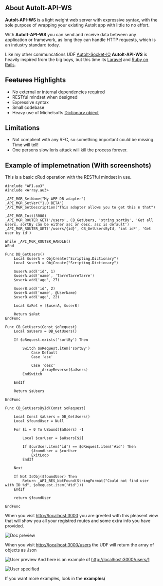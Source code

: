## About AutoIt-API-WS
**AutoIt-API-WS** is a light weight web server with expressive syntax, with the sole purpose of wrapping your existing AutoIt app with little to no effort.

With **AutoIt-API-WS** you can send and receive data between any application or framework, as long they can handle HTTP requests, which is an industry standard today.

Like my other communcations UDF [AutoIt-Socket-IO](https://www.autoitscript.com/forum/topic/188991-autoit-socket-io-networking-in-autoit-made-simple) **AutoIt-API-WS** is heavily inspired from the big boys, but this time its  [Laravel](https://laravel.com/) and [Ruby on Rails](https://rubyonrails.org/).

## ~~Features~~ Highlights
* No external or internal dependencies required
* RESTful mindset when designed
* Expressive syntax
* Small codebase
* Heavy use of Michelsofts [Dictionary object](https://docs.microsoft.com/en-us/office/vba/language/reference/user-interface-help/dictionary-object)

## Limitations
* Not complient with any RFC, so something important could be missing. Time will tell!
* One persons slow loris attack will kill the process forever.

## Example of implemetnation (With screenshots)
This is a basic cRud operation with the RESTful mindset in use.
```AutoIt
#include "API.au3"
#include <Array.au3>

_API_MGR_SetName("My APP DB adapter")
_API_MGR_SetVer("1.0 BETA")
_API_MGR_SetDescription("This adapter allows you to get this n that")

_API_MGR_Init(3000)
_API_MGR_ROUTER_GET('/users', CB_GetUsers, 'string sortBy', 'Get all users, sortBy can be either asc or desc. asc is default')
_API_MGR_ROUTER_GET('/users/{id}', CB_GetUsersById, 'int id*', 'Get user by id')

While _API_MGR_ROUTER_HANDLE()
WEnd

Func DB_GetUsers()
	Local $userA = ObjCreate("Scripting.Dictionary")
	Local $userB = ObjCreate("Scripting.Dictionary")

	$userA.add('id', 1)
	$userA.add('name', 'TarreTarreTarre')
	$userA.add('age', 27)

	$userB.add('id', 2)
	$userB.add('name', @UserName)
	$userB.add('age', 22)

	Local $aRet = [$userA, $userB]

	Return $aRet
EndFunc

Func CB_GetUsers(Const $oRequest)
	Local $aUsers = DB_GetUsers()

	If $oRequest.exists('sortBy') Then

		Switch $oRequest.item('sortBy')
			Case Default
			Case 'asc'

			Case 'desc'
				_ArrayReverse($aUsers)
		EndSwitch

	EndIf

	Return $aUsers

EndFunc

Func CB_GetUsersById(Const $oRequest)

	Local Const $aUsers = DB_GetUsers()
	Local $foundUser = Null

	For $i = 0 To UBound($aUsers) -1

		Local $curUser = $aUsers[$i]

		If $curUser.item('id') == $oRequest.item('#id') Then
			$foundUser = $curUser
			ExitLoop
		EndIf

	Next

	If Not IsObj($foundUser) Then
		Return _API_RES_NotFound(StringFormat("Could not find user with ID %d", $oRequest.item('#id')))
	EndIf

	return $foundUser

EndFunc
```

When you visit [http://localhost:3000](http://localhost:3000) you are greeted with this pleasent view that will show you all your registred routes and some extra info you have provided.

![Doc preview](https://i.imgur.com/UiNKTxy.png "Doc preview")

When you visit [http://localhost:3000/users](http://localhost:3000/users) the UDF will return the array of objects as Json

![User preview](https://i.imgur.com/msNIGMa.png "User preview")
And here is an example of [http://localhost:3000/users/1](http://localhost:3000/users/1)

![User specified](https://i.imgur.com/Q3C4J6N.png "User specified")

If you want more examples, look in the **examples/**